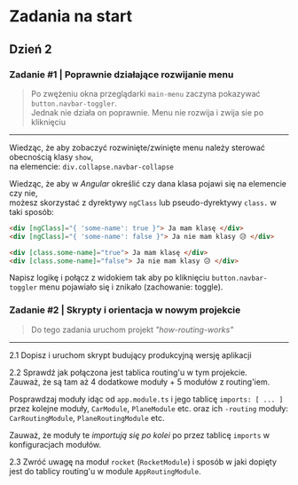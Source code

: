 # Zadania na start
## Dzień 2

### Zadanie #1 | Poprawnie działające rozwijanie menu

> Po zwężeniu okna przeglądarki `main-menu` zaczyna pokazywać `button.navbar-toggler`.  
> Jednak nie działa on poprawnie. Menu nie rozwija i zwija sie po kliknięciu

---
Wiedząc, że aby zobaczyć rozwinięte/zwinięte menu należy sterować obecnością klasy `show`,   
na elemencie: `div.collapse.navbar-collapse`  

Wiedząc, że aby w _Angular_ określić czy dana klasa pojawi się na elemencie czy nie,  
możesz skorzystać z dyrektywy `ngClass` lub pseudo-dyrektywy `class.` w taki sposób:

```html
<div [ngClass]="{ 'some-name': true }"> Ja mam klasę </div>
<div [ngClass]="{ 'some-name': false }"> Ja nie mam klasy 😥 </div>
```

```html
<div [class.some-name]="true"> Ja mam klasę </div>
<div [class.some-name]="false"> Ja nie mam klasy 😥 </div>
```

Napisz logikę i połącz z widokiem tak aby po kliknięciu `button.navbar-toggler` menu pojawiało się i znikało (zachowanie: toggle).


### Zadanie #2 | Skrypty i orientacja w nowym projekcie

> Do tego zadania uruchom projekt _"how-routing-works"_

---
2.1 Dopisz i uruchom skrypt budujący produkcyjną wersję aplikacji

2.2 Sprawdź jak połączona jest tablica routing'u w tym projekcie.  
Zauważ, że są tam aż 4 dodatkowe moduły + 5 modułów z routing'iem. 

Posprawdzaj moduły idąc od `app.module.ts` i jego tablicę `imports: [ ... ]` przez kolejne moduły,
`CarModule`, `PlaneModule` etc. oraz ich `-routing` moduły: `CarRoutingModule`, `PlaneRoutingModule` etc.  

Zauważ, że moduły te _importują się po kolei_ po przez tablicę `imports` w konfiguracjach modułów.

2.3 Zwróć uwagę na moduł `rocket` (`RocketModule`) i sposób w jaki dopięty jest do tablicy routing'u w module `AppRoutingModule`. 
